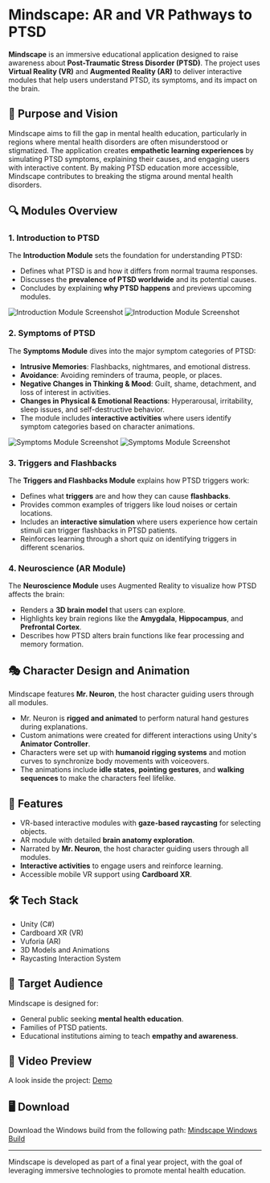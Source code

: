 # Mindscape: AR and VR Pathways to PTSD

**Mindscape** is an immersive educational application designed to raise awareness about **Post-Traumatic Stress Disorder (PTSD)**. The project uses **Virtual Reality (VR)** and **Augmented Reality (AR)** to deliver interactive modules that help users understand PTSD, its symptoms, and its impact on the brain.

## 🎯 Purpose and Vision
Mindscape aims to fill the gap in mental health education, particularly in regions where mental health disorders are often misunderstood or stigmatized. The application creates **empathetic learning experiences** by simulating PTSD symptoms, explaining their causes, and engaging users with interactive content. By making PTSD education more accessible, Mindscape contributes to breaking the stigma around mental health disorders.

## 🔍 Modules Overview
### 1. Introduction to PTSD
The **Introduction Module** sets the foundation for understanding PTSD:
- Defines what PTSD is and how it differs from normal trauma responses.
- Discusses the **prevalence of PTSD worldwide** and its potential causes.
- Concludes by explaining **why PTSD happens** and previews upcoming modules.

![Introduction Module Screenshot](Mindscape/images/image1.jpg)
![Introduction Module Screenshot](Mindscape/images/image2.jpg)

### 2. Symptoms of PTSD
The **Symptoms Module** dives into the major symptom categories of PTSD:
- **Intrusive Memories**: Flashbacks, nightmares, and emotional distress.
- **Avoidance**: Avoiding reminders of trauma, people, or places.
- **Negative Changes in Thinking & Mood**: Guilt, shame, detachment, and loss of interest in activities.
- **Changes in Physical & Emotional Reactions**: Hyperarousal, irritability, sleep issues, and self-destructive behavior.
- The module includes **interactive activities** where users identify symptom categories based on character animations.

![Symptoms Module Screenshot](Mindscape/images/image3.jpg)
![Symptoms Module Screenshot](Mindscape/images/image4.jpg)

### 3. Triggers and Flashbacks
The **Triggers and Flashbacks Module** explains how PTSD triggers work:
- Defines what **triggers** are and how they can cause **flashbacks**.
- Provides common examples of triggers like loud noises or certain locations.
- Includes an **interactive simulation** where users experience how certain stimuli can trigger flashbacks in PTSD patients.
- Reinforces learning through a short quiz on identifying triggers in different scenarios.

### 4. Neuroscience (AR Module)
The **Neuroscience Module** uses Augmented Reality to visualize how PTSD affects the brain:
- Renders a **3D brain model** that users can explore.
- Highlights key brain regions like the **Amygdala**, **Hippocampus**, and **Prefrontal Cortex**.
- Describes how PTSD alters brain functions like fear processing and memory formation.

## 🎭 Character Design and Animation
Mindscape features **Mr. Neuron**, the host character guiding users through all modules.
- Mr. Neuron is **rigged and animated** to perform natural hand gestures during explanations.
- Custom animations were created for different interactions using Unity's **Animator Controller**.
- Characters were set up with **humanoid rigging systems** and motion curves to synchronize body movements with voiceovers.
- The animations include **idle states**, **pointing gestures**, and **walking sequences** to make the characters feel lifelike.

## 🔑 Features
- VR-based interactive modules with **gaze-based raycasting** for selecting objects.
- AR module with detailed **brain anatomy exploration**.
- Narrated by **Mr. Neuron**, the host character guiding users through all modules.
- **Interactive activities** to engage users and reinforce learning.
- Accessible mobile VR support using **Cardboard XR**.

## 🛠️ Tech Stack
- Unity (C#)
- Cardboard XR (VR)
- Vuforia (AR)
- 3D Models and Animations
- Raycasting Interaction System

## 🎯 Target Audience
Mindscape is designed for:
- General public seeking **mental health education**.
- Families of PTSD patients.
- Educational institutions aiming to teach **empathy and awareness**.

## 🎥 Video Preview
A look inside the project: [Demo](Mindscape/videos/Demo.mp4)

## 🖥️ Download
Download the Windows build from the following path:
[Mindscape Windows Build](Mindscape/Android%20Build/Mindscape.apk)

---
Mindscape is developed as part of a final year project, with the goal of leveraging immersive technologies to promote mental health education.

